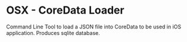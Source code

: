 OSX - CoreData Loader
======================

Command Line Tool to load a JSON file into CoreData to be used in iOS application.
Produces sqlite database.
